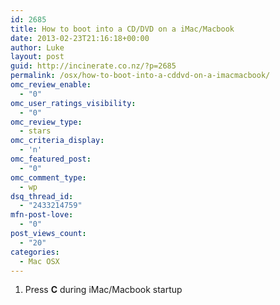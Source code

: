 ```yaml
---
id: 2685
title: How to boot into a CD/DVD on a iMac/Macbook
date: 2013-02-23T21:16:18+00:00
author: Luke
layout: post
guid: http://incinerate.co.nz/?p=2685
permalink: /osx/how-to-boot-into-a-cddvd-on-a-imacmacbook/
omc_review_enable:
  - "0"
omc_user_ratings_visibility:
  - "0"
omc_review_type:
  - stars
omc_criteria_display:
  - 'n'
omc_featured_post:
  - "0"
omc_comment_type:
  - wp
dsq_thread_id:
  - "2433214759"
mfn-post-love:
  - "0"
post_views_count:
  - "20"
categories:
  - Mac OSX
---
```

  1. Press **C** during iMac/Macbook startup